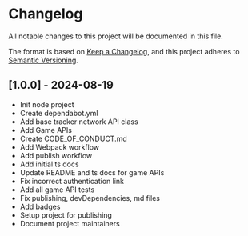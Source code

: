 # Changelog

All notable changes to this project will be documented in this file.

The format is based on [Keep a Changelog](https://keepachangelog.com/en/1.1.0/),
and this project adheres to [Semantic Versioning](https://semver.org/spec/v2.0.0.html).

## [1.0.0] - 2024-08-19

* Init node project
* Create dependabot.yml
* Add base tracker network API class
* Add Game APIs
* Create CODE_OF_CONDUCT.md
* Add Webpack workflow
* Add publish workflow
* Add initial ts docs
* Update README and ts docs for game APIs
* Fix incorrect authentication link
* Add all game API tests
* Fix publishing, devDependencies, md files
* Add badges
* Setup project for publishing
* Document project maintainers